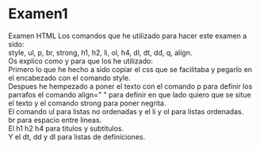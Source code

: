 # Examen1
Examen HTML 
Los comandos que he utilizado para hacer este examen a sido: <br>
style, ul, p, br, strong, h1, h2, li, ol, h4, dl, dt, dd, q, align. <br>
Os explico como y para que los he utilizado: <br>
Primero lo que he hecho a sido copiar el css que se facilitaba y pegarlo en el encabezado con el comando style. <br>
Despues he hempezado a poner el texto con el comando p para definir los parrafos el comando align=" " para definir en que lado quiero que se situe el texto y el comando strong para poner negrita. <br>
El comando ul para listas no ordenadas y el li y ol para listas ordenadas. <br>
br para espacio entre lineas. <br>
El h1 h2 h4 para titulos y subtitulos. <br>
Y el dt, dd y dl para listas de definiciones. <br>
